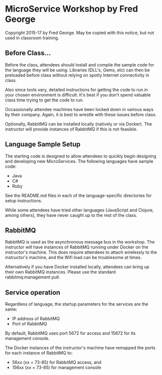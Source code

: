 # MicroService Workshop by Fred George
Copyright 2015-17 by Fred George. May be copied with this notice, but not used in classroom training.

## Before Class...
Before the class, attendees should install and compile the sample code for the language
they will be using. Libraries (DLL's, Gems, etc) can then be preloaded before class without
relying on spotty Internet connectivity in class.

Also since tools vary, detailed instructions for getting the code to run in your
chosen environment is difficult. It's best if you don't spend valuable class time
trying to get the code to run.

Occassionally attendee machines have been locked down in various ways by their company. 
Again, it is best to wrestle with these issues before class.

Optionally, RabbitMQ can be installed locally (natively or via Docker). The instructor
will provide instances of RabbitMQ if this is not feasible.

## Language Sample Setup
The starting code is designed to allow attendees to quickly begin designing and developing
new MicroServices. The following languages have sample code:
- Java
- C#
- Ruby

See the README.md files in each of the language-specific directories for setup instructions.

While some attendees have tried other languages (JavaScript and Clojure, among others),
they have never caught up to the rest of the class.

## RabbitMQ
RabbitMQ is used as the asynchronous message bus in the workshop. The instructor 
will have instances of RabbitMQ running under Docker on the instructor's
machine. This does require attendees to attach wirelessly to the instructor's machine,
and the Wifi load can be troublesome at times.

Alternatively if you have Docker installed locally, attendees can bring up their own
RabbitMQ instances. Please use the standard rabbitmq:management pull.

## Service operation
Regardless of language, the startup parameters for the services are the same:
- IP address of RabbitMQ
- Port of RabbitMQ

By default, RabbitMQ uses port 5672 for access and 15672 for its management console.

The Docker instances of the instructor's machine have remapped the ports for each
instance of RabbitMQ to:
- 56xx (xx = 73-85) for RabbitMQ access, and
- 156xx (xx = 73-85) for management console
